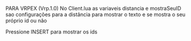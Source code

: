 PARA VRPEX (Vrp.1.0)
No Client.lua as variaveis 
distancia e mostraSeuID sao configurações para a distância para mostrar o texto e se mostra o seu próprio id ou não

Pressione INSERT para mostrar os ids
